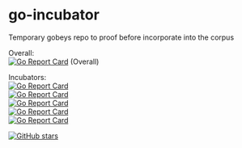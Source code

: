 # go-incubator
Temporary gobeys repo to proof before incorporate into the corpus


Overall:  
[![Go Report Card](https://goreportcard.com/badge/github.com/codefreezr/gobyes)](https://goreportcard.com/report/github.com/codefreezr/gobyes) (Overall)  

Incubators:  
[![Go Report Card](https://goreportcard.com/badge/github.com/kelseyhightower/intro-to-go-workshop)](https://goreportcard.com/report/github.com/kelseyhightower/intro-to-go-workshop)  
[![Go Report Card](https://goreportcard.com/badge/github.com/GoesToEleven/GolangTraining)](https://goreportcard.com/report/github.com/GoesToEleven/GolangTraining)  
[![Go Report Card](https://goreportcard.com/badge/github.com/astaxie/build-web-application-with-golang/tree/master/en)](https://goreportcard.com/report/github.com/astaxie/build-web-application-with-golang/tree/master/en)  
[![Go Report Card](https://goreportcard.com/badge/github.com/GoesToEleven/golang-web-dev)](https://goreportcard.com/report/github.com/astaxie/build-web-application-with-golang)  
[![Go Report Card](https://goreportcard.com/badge/github.com/arschles/go-in-5-minutes)](https://goreportcard.com/report/github.com/astaxie/build-web-application-with-golang)  



[![GitHub stars](https://img.shields.io/github/stars/badges/shields.svg?style=social&label=Stars&style=plastic)]()





